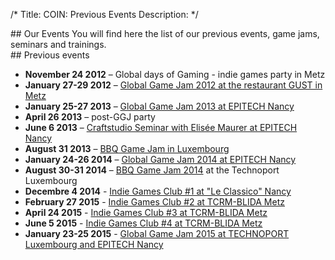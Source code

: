 /*
Title: COIN: Previous Events
Description:
*/

<div id="leftcontent" markdown=1>
## Our Events
You will find here the list of our previous events, game jams, seminars and trainings.
</div><div id="rightcontent" markdown=1>
## Previous events

* **November 24 2012** – Global days of Gaming - indie games party in Metz
* **January 27-29 2012**  – [Global Game Jam 2012 at the restaurant GUST in Metz](http://ggj.extra-coin.org/en/)
* **January 25-27 2013** – [Global Game Jam 2013 at EPITECH Nancy](http://ggj.extra-coin.org/en/)
* **April 26 2013** –  post-GGJ party
* **June 6 2013** – [Craftstudio Seminar with Elisée Maurer at EPITECH Nancy](craftstudio2013)
* **August 31 2013** – [BBQ Game Jam in Luxembourg](bbq.extra-coin.org/index_en.php)
* **January 24-26 2014** – [Global Game Jam 2014 at EPITECH Nancy](http://ggj.extra-coin.org/en/)
* **August 30-31 2014** – [BBQ Game Jam 2014](http://bbq.extra-coin.org/index_en.php) at the Technoport Luxembourg
* **Decembre 4 2014** - [Indie Games Club #1 at "Le Classico" Nancy](https://www.facebook.com/events/583046165129239/)
* **February 27 2015** - [Indie Games Club #2 at TCRM-BLIDA Metz](https://www.facebook.com/events/1551890165083664/)
* **April 24 2015** - [Indie Games Club #3 at TCRM-BLIDA Metz](https://www.facebook.com/events/1615117162064606/)
* **June 5 2015** - [Indie Games Club #4 at TCRM-BLIDA Metz](https://www.facebook.com/events/583046165129239/)
* **January 23-25 2015** - [Global Game Jam 2015 at TECHNOPORT Luxembourg and EPITECH Nancy](http://ggj.extra-coin.org/en/)

</div>
